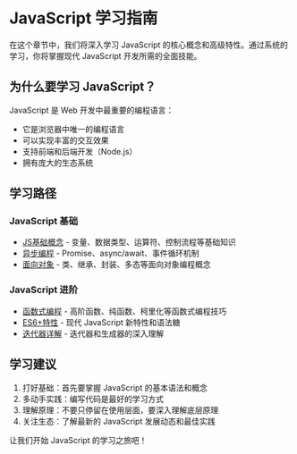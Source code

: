 # JavaScript 学习指南

在这个章节中，我们将深入学习 JavaScript 的核心概念和高级特性。通过系统的学习，你将掌握现代 JavaScript 开发所需的全面技能。

## 为什么要学习 JavaScript？

JavaScript 是 Web 开发中最重要的编程语言：
- 它是浏览器中唯一的编程语言
- 可以实现丰富的交互效果
- 支持前端和后端开发（Node.js）
- 拥有庞大的生态系统

## 学习路径

### JavaScript 基础
- [JS基础概念](/frontend/javascript/basics) - 变量、数据类型、运算符、控制流程等基础知识
- [异步编程](/frontend/javascript/async) - Promise、async/await、事件循环机制
- [面向对象](/frontend/javascript/oop) - 类、继承、封装、多态等面向对象编程概念

### JavaScript 进阶
- [函数式编程](/frontend/javascript/functional) - 高阶函数、纯函数、柯里化等函数式编程技巧
- [ES6+特性](/frontend/javascript/es6) - 现代 JavaScript 新特性和语法糖
- [迭代器详解](/frontend/javascript/iterator) - 迭代器和生成器的深入理解

## 学习建议

1. 打好基础：首先要掌握 JavaScript 的基本语法和概念
2. 多动手实践：编写代码是最好的学习方式
3. 理解原理：不要只停留在使用层面，要深入理解底层原理
4. 关注生态：了解最新的 JavaScript 发展动态和最佳实践

让我们开始 JavaScript 的学习之旅吧！